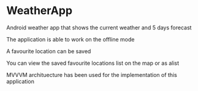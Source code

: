 # WeatherApp
Android weather app that shows the current weather and 5 days forecast

The application is able to work on the offline mode

A favourite location can be saved

You can view the saved favourite locations list on the map or as alist

MVVVM archituecture has been used for the implementation of this application
